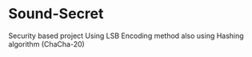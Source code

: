 # Sound-Secret
Security based project 
Using LSB Encoding method also using Hashing algorithm (ChaCha-20)
